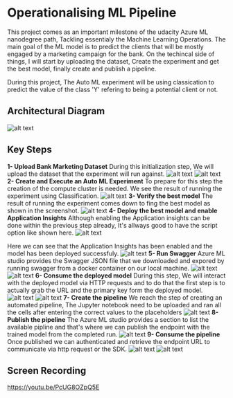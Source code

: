 # Operationalising ML Pipeline
This project comes as an important milestone of the udacity Azure ML nanodegree path, Tackling essentialy the Machine Learning Operations. The main goal of the ML model is to predict the clients that will be mostly engaged by a marketing campaign for the bank. On the techincal side of things, I will start by uploading the dataset, Create the experiment and get the best model, finally create and publish a pipeline.

During this project, The Auto ML experiment will be using classication to predict the value of the class 'Y' refering to being a potential client or not.

## Architectural Diagram
![alt text](https://github.com/ahmedkhammessi/nd00333_AZMLND_C2/blob/master/architecture.jpg)

## Key Steps
**1- Upload Bank Marketing Dataset**
During this initialization step, We will upload the dataset that the experiment will run against.
![alt text](https://github.com/ahmedkhammessi/nd00333_AZMLND_C2/blob/master/registered_dataset1.PNG)
![alt text](https://github.com/ahmedkhammessi/nd00333_AZMLND_C2/blob/master/registered_dataset.PNG)
**2- Create and Execute an Auto ML Experiment**
To prepare for this step the creation of the compute cluster is needed. We see the result of running the experiment using Classification.
![alt text](https://github.com/ahmedkhammessi/nd00333_AZMLND_C2/blob/master/completed_experiment.PNG)
**3- Verify the best model**
The result of running the experiment comes down to fing the best model as shown in the screenshot.
![alt text](https://github.com/ahmedkhammessi/nd00333_AZMLND_C2/blob/master/best_model.PNG)
**4- Deploy the best model and enable Application Insights**
Although enabling the Application insights can be done within the previous step already, It's allways good to have the script option like shown here.
![alt text](https://github.com/ahmedkhammessi/nd00333_AZMLND_C2/blob/master/endpoint-appinsights-logs.PNG)

Here we can see that the Application Insights has been enabled and the model has been deployed successfuly.
![alt text](https://github.com/ahmedkhammessi/nd00333_AZMLND_C2/blob/master/applicationinsights-enabled.PNG)
**5- Run Swagger**
Azure ML studio provides the Swagger JSON file that we downloaded and expored by running swagger from a docker container on our local machine.
![alt text](https://github.com/ahmedkhammessi/nd00333_AZMLND_C2/blob/master/swagger_screenshot1.PNG)
![alt text](https://github.com/ahmedkhammessi/nd00333_AZMLND_C2/blob/master/swagger_screenshot2.PNG)
**6- Consume the deployed model**
During this step, We will interact with the deployed model via HTTP requests and to do that the first step is to actually grab the URL and the primary key form the deployed model.
![alt text](https://github.com/ahmedkhammessi/nd00333_AZMLND_C2/blob/master/endpoint-script-screenshot1.PNG)
![alt text](https://github.com/ahmedkhammessi/nd00333_AZMLND_C2/blob/master/endpoint-script-screenshot2.PNG)
**7- Create the pipeline**
We reach the step of creating an automated pipeline, The Jupyter notebook need to be uploaded and ran all the cells after entering the correct values to the placeholders
![alt text](https://github.com/ahmedkhammessi/nd00333_AZMLND_C2/blob/master/pipleine-created.PNG)
**8- Publish the pipeline**
The Azure ML studio provides a section to list the available pipline and that's where we can publish the endpoint with the trained model from the completed run.
![alt text](https://github.com/ahmedkhammessi/nd00333_AZMLND_C2/blob/master/pipline-dataset-model.PNG)
**9- Consume the pipeline**
Once published we can authenticated and retrieve the endpoint URL to communicate via http request or the SDK.
![alt text](https://github.com/ahmedkhammessi/nd00333_AZMLND_C2/blob/master/pipline-restendpoint-publish.PNG)
![alt text](https://github.com/ahmedkhammessi/nd00333_AZMLND_C2/blob/master/pipline-active.PNG)

## Screen Recording
https://youtu.be/PcUG8OZpQ5E
